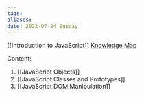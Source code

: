 ```yaml
---
tags: 
aliases: 
date: 2022-07-24 Sunday
---
```


[[Introduction to JavaScript]]
[Knowledge Map](https://learnjavascript.online/knowledge-map.html)

Content:
1. [[JavaScript Objects]]
2. [[JavaScript Classes and Prototypes]]
3. [[JavaScript DOM Manipulation]]






